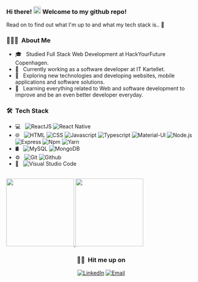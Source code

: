  ### Hi there!     <img src="https://raw.githubusercontent.com/MartinHeinz/MartinHeinz/master/wave.gif" width="20px" height="20px"/> Welcome to my github repo! 
Read on to find out what I'm up to and what my tech stack is.. 🙂

<!--
**STEP0HEN/STEP0HEN** is a ✨ _special_ ✨ repository because its `README.md` (this file) appears on your GitHub profile.

Here are some ideas to get you started:

- 🌱 I’m currently learning ...
- 👯 I’m looking to collaborate on ...
- 🤔 I’m looking for help with ...
- 💬 Ask me about ...
- 📫 How to reach me: ...
- 😄 Pronouns: ...
- ⚡ Fun fact: ...
-->

<h3> 👨🏻‍💻 &nbsp;About Me </h3>
  
  
- 🎓 &nbsp; Studied Full Stack Web Development at HackYourFuture Copenhagen.
- 💼 &nbsp; Currently working as a software developer at IT Kartellet.
- 🤔 &nbsp; Exploring new technologies and developing websites, mobile applications and software solutions.
- 🌱 &nbsp; Learning everything related to Web and software development to improve and be an even better developer everyday.

<h3> 🛠 &nbsp;Tech Stack </h3>

- 💻 &nbsp;
  ![ReactJS](https://img.shields.io/badge/-ReactJS-333333?style=flat&logo=react)
  ![React Native](https://img.shields.io/badge/-ReactNative-333333?style=flat&logo=react)
- 🌐 &nbsp;
  ![HTML](https://img.shields.io/badge/-HTML5-333333?style=flat&logo=HTML5)
  ![CSS](https://img.shields.io/badge/-CSS-333333?style=flat&logo=CSS3&logoColor=1572B6)
  ![Javascript](https://img.shields.io/badge/-Javascript-333333?style=flat&logo=javascript)
  ![Typescript](https://img.shields.io/badge/-Typescript-333333?style=flat&logo=typescript)
  ![Material-UI](https://img.shields.io/badge/-MaterialUI-333333?style=flat&logo=Material-UI&logoColor=563D7C)
  ![Node.js](https://img.shields.io/badge/-Node.js-333333?style=flat&logo=node.js)
  ![Express](https://img.shields.io/badge/-Express-333333?style=flat&logo=Express)
  ![Npm](https://img.shields.io/badge/-Npm-333333?style=flat&logo=npm)
  ![Yarn](https://img.shields.io/badge/-yarn-333333?style=flat&logo=yarn)
- 🛢 &nbsp;
  ![MySQL](https://img.shields.io/badge/-MySQL-333333?style=flat&logo=mysql)
  ![MongoDB](https://img.shields.io/badge/-MongoDB-333333?style=flat&logo=mongodb)
- ⚙️ &nbsp;
  ![Git](https://img.shields.io/badge/-Git-333333?style=flat&logo=git)
  ![Github](https://img.shields.io/badge/-GitHub-333333?style=flat&logo=github)
- 🔧 &nbsp;
  ![Visual Studio Code](https://img.shields.io/badge/-Visual%20Studio%20Code-333333?style=flat&logo=visual-studio-code&logoColor=007ACC)

<br/>

<a href="https://github.com/STEP0HEN">
  <img height="180em" src="https://github-readme-stats.vercel.app/api?username=STEP0HEN&theme=buefy&show_icons=true" />
  <img height="180em" src="https://github-readme-stats.vercel.app/api/top-langs/?username=STEP0HEN&theme=buefy&layout=compact" />
</a>

<br/>

<h3 align="center"> 🤝🏻 &nbsp;Hit me up on </h3>

<p align="center">
<a href="https://www.linkedin.com/in/stephen-adu-94584a96/"><img alt="LinkedIn" src="https://img.shields.io/badge/LinkedIn-Stephen%20Adu%20-blue?style=social&logo=linkedin"></a>
<a href="mailto:stephenkwesiadu@gmail.com"><img alt="Email" src="https://img.shields.io/badge/Email-stephenkwesiadu@gmail.com-blue?style=social&logo=gmail"></a>
</p>
